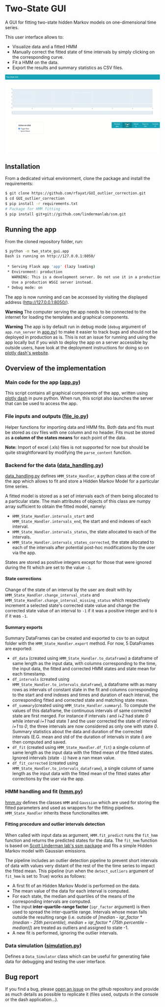 # Two-State GUI
A GUI for fitting two-state hidden Markov models on one-dimensional time series.

This user interface allows to:
- Visualize data and a fitted HMM
- Manually correct the fitted state of time intervals by simply clicking on the corresponding curve.
- Fit a HMM on the data.
- Export the results and summary statistics as CSV files.

![UI example](readme_pics/ui.gif)


## Installation
From a dedicated virtual environment, clone the package and install the requirements:
```bash
$ git clone https://github.com/rfayat/GUI_outlier_correction.git
$ cd GUI_outlier_correction
$ pip install -r requirements.txt
# Package for HMM fitting
$ pip install git+git://github.com/lindermanlab/ssm.git
```

## Running the app
From the cloned repository folder, run:
```bash
$ python -m two_state_gui.app
Dash is running on http://127.0.0.1:8050/

 * Serving Flask app 'app' (lazy loading)
 * Environment: production
   WARNING: This is a development server. Do not use it in a production deployment.
   Use a production WSGI server instead.
 * Debug mode: on
```
The app is now running and can be accessed by visiting the displayed address (http://127.0.0.1:8050/).

**Warning** The computer serving the app needs to be connected to the internet for loading the templates and graphical components.

**Warning** The app is by default run in debug mode (`debug` argument of `app.run_server` in [app.py](two_state_gui/app.py)) to make it easier to track bugs and should not be deployed in production as is. This is not an issue for running and using the app locally but if you wish to deploy the app on a server accessible by outside users, have look at the deployment instructions for doing so on [plotly dash's website](https://dash.plotly.com/deployment).

## Overview of the implementation
### Main code for the app ([app.py](two_state_gui/app.py))
This script contains all graphical components of the app, written using [plotly dash](https://plotly.com/dash/) in pure python. When run, this script also launches the server that can be used to access the app.

### File inputs and outputs ([file_io.py](two_state_gui/file_io.py))

Helper functions for importing data and HMM fits. Both data and fits must be stored as csv files with one column and no header. Fits must be stored as **a column of the states means** for each point of the data.

**Note:**
Import of excel (.xls) files is not supported for now but should be quite straightforward by modifying the `parse_content` function.

### Backend for the data ([data_handling.py](two_state_gui/data_handling.py))
[data_handling.py](two_state_gui/data_handling.py) defines `HMM_State_Handler`, a python class at the core of the app which allows to fit and store a Hidden Markov Model for a particular time series.

A fitted model is stored as a set of intervals each of them being allocated to a particular state. The main attributes of objects of this class are numpy array sufficient to obtain the fitted model, namely:

- `HMM_State_Handler.intervals_start` and `HMM_State_Handler.intervals_end`, the start and end indexes of each interval.
- `HMM_State_Handler.intervals_states`, the state allocated to each of the intervals.
- `HMM_State_Handler.intervals_states_corrected`, the state allocated to each of the intervals after potential post-hoc modifications by the user via the app.

States are stored as positive integers except for those that were ignored during the fit which are set to the value `-1`.

#### State corrections
Change of the state of an interval by the user are dealt with by `HMM_State_Handler.change_interval_state` and `HMM_State_Handler.change_interval_missing_status` which respectively increment a selected state's corrected state value and change the corrected state value of an interval to `-1` if it was a positive integer and to `0` if it was `-1`.

#### Summary exports
Summary DataFrames can be created and exported to csv to an output folder with the `HMM_State_Handler.export` method. For now, 5 DataFrames are exported:

- `df_data` (created using `HMM_State_Handler.to_dataframe`) a dataframe of same length as the input data, with columns corresponding to the time, the input data, the fitted and corrected HMM states and state mean for each timestamp.
- `df_intervals` (created using `HMM_State_Handler.to_intervals_dataframe`), a dataframe with as many rows as intervals of constant state in the fit and columns corresponding to the start and end indexes and times and duration of each interval, the corresponding fitted and corrected state and matching state mean.
- `df_summary`(created using `HMM_State_Handler.summary`). To compute the values of this dataframe, the continuous intervals of same corrected state are first merged. For instance if intervals *i* and *i+2* had state *0* while interval *i+1* had state *1* and the user corrected the state of interval *i+1* to *0*, the three intervals are now considered as only one with state *0*. Summary statistics about the data and duration of the corrected intervals (E.G. mean and std of the duration of intervals in state *i*) are then computed and saved.
- `df_fit` (created using `HMM_State_Handler.df_fit`) a single column of same length as the input data with the fitted mean of the fitted states. Ignored intervals (state `-1`) have a nan mean value.
- `df_fit_corrected` (created using `HMM_State_Handler.to_intervals_dataframe`), a single column of same length as the input data with the fitted mean of the fitted states after corrections by the user via the app.


### HMM handling and fit ([hmm.py](two_state_gui/hmm.py))
[hmm.py](two_state_gui/hmm.py) defines the classes `HMM` and `Gaussian` which are used for storing the fitted parameters and used as wrappers for the fitting pipelines. `HMM_State_Handler` inherits these functionalites `HMM`.

#### Fitting procedure and outlier intervals detection
When called with input data as argument, `HMM.fit_predict` runs the `fit_hmm` function and returns the predicted states for the data. The `fit_hmm` function is based on [Scott Linderman lab's ssm package](https://github.com/lindermanlab/ssm) and fits a simple Hidden Markov model with Gaussian emissions.

The pipeline includes an outlier detection pipeline to prevent short intervals of data with values very distant of the rest of the the time series to impact the fitted mean. This pipeline (run when the `detect_outliers` argument of `fit_hmm` is set to True) works as follows:

- A first fit of an Hidden Markov Model is performed on the data.
- The mean value of the data for each interval is computed.
- For each state, the median and quartiles of the means of the corresponding intervals are computed.
-  The input **inter-quartile-range factor** (`iqr_factor` argument) is then used to spread the inter-quartile range. Intervals whose mean falls outside the resulting range (i.e. outside of *[median - iqr_factor * (median - 25th percentile), median + iqr_factor * (75th percentile - median)]*) are treated as outliers and assigned to state -1.
- A new fit is performed, ignoring the outlier intervals.

### Data simulation ([simulation.py](two_state_gui/simulation.py))
Defines a `Data_Simulator` class which can be useful for generating fake data for debugging and testing the user interface.

## Bug report
If you find a bug, please [open an issue](https://github.com/rfayat/two_state_gui/issues) on the github repository and provide as much details as possible to replicate it (files used, outputs in the console or the dash application...).
